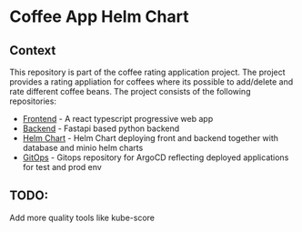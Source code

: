 # Coffee App Helm Chart

## Context
This repository is part of the coffee rating application project. The project
provides a rating appliation for coffees where its possible to add/delete and
rate different coffee beans. The project consists of the following repositories:
- [Frontend](https://github.com/andifg/coffee_frontend_ts.git) - A react typescript progressive web app
- [Backend](https://github.com/andifg/coffee_backend.git) - Fastapi based python backend
- [Helm Chart](https://github.com/andifg/coffee-app-chart.git) - Helm Chart deploying front and backend together with database and minio helm charts
- [GitOps](https://github.com/andifg/coffee-app-gitops.git) - Gitops repository for ArgoCD reflecting deployed applications for test and prod env


## TODO:

Add more quality tools like kube-score